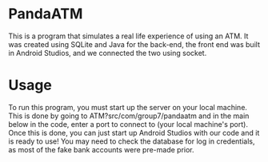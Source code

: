 # PandaATM
This is a program that simulates a real life experience of using an ATM.  It was created using SQLite and Java for the back-end, the front end was built in Android Studios, and we connected the two using socket.  

# Usage
To run this program, you must start up the server on your local machine. 
This is done by going to ATM?src/com/group7/pandaatm and in the main below in the code, enter a port to connect to (your local machine's port). 
Once this is done, you can just start up Android Studios with our code and it is ready to use!
You may need to check the database for log in credentials, as most of the fake bank accounts were pre-made prior.
